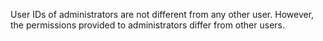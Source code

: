 User IDs of administrators are not different from any other user. However, the permissions provided to administrators differ from other users.
